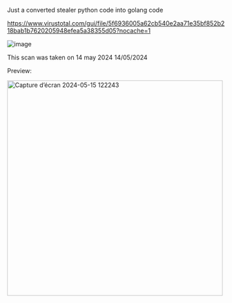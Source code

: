Just a converted stealer python code into golang code


https://www.virustotal.com/gui/file/5f6936005a62cb540e2aa71e35bf852b218bab1b7620205948efea5a38355d05?nocache=1


![image](https://github.com/furax124/Skid-Discord/assets/84036582/72e3bda9-f609-456d-b629-f25739b91462)


This scan was taken on 14 may 2024
14/05/2024

Preview:

<img width="499" alt="Capture d’écran 2024-05-15 122243" src="https://github.com/furax124/Caca-Grabber/assets/84036582/2f7a2d9a-d0cf-49ff-9c66-d82bdf6c963c">
